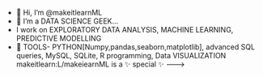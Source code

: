 - 👋 Hi, I’m @makeitlearnML
- 👀 I’m a DATA SCIENCE GEEK...
- I work on  EXPLORATORY DATA ANALYSIS, MACHINE LEARNING, PREDICTIVE MODELLING 
- 🌱 TOOLS- PYTHON[Numpy,pandas,seaborn,matplotlib], advanced SQL queries, MySQL, SQLite, R programming, Data VISUALIZATION 
makeitlearn:L/makeiearnML is a ✨ special ✨
--->
